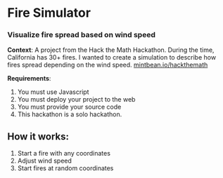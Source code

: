 # Fire Simulator 
### Visualize fire spread based on wind speed

__Context__: A project from the Hack the Math Hackathon. During the time, California has 30+ fires. I wanted to create a simulation to describe how fires spread depending on the wind speed. 
[mintbean.io/hackthemath](https://sites.google.com/mintbean.io/hackthemath/home)

__Requirements__:
1) You must use Javascript
2) You must deploy your project to the web
3) You must provide your source code
4) This hackathon is a solo hackathon. 


## How it works: 
1) Start a fire with any coordinates
2) Adjust wind speed
3) Start fires at random coordinates

